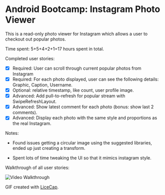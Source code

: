 # Android Bootcamp: Instagram Photo Viewer

This is a read-only photo viewer for Instagram which allows a user to checkout out popular photos.

Time spent: 5+5+4+2+1=17 hours spent in total.

Completed user stories:

 * [x] Required: User can scroll through current popular photos from Instagram
 * [x] Required: For each photo displayed, user can see the following details: Graphic, Caption, Username.
 * [x] Optional: relative timestamp, like count, user profile image.
 * [x] Advanced: Add pull-to-refresh for popular stream with SwipeRefreshLayout.
 * [x] Advanced: Show latest comment for each photo (bonus: show last 2 comments).
 * [x] Advanced: Display each photo with the same style and proportions as the real Instagram.
 
Notes:

* Found issues getting a circular image using the suggested libraries, ended up just creating a transform. 

* Spent lots of time tweaking the UI so that it mimics instagram style.
 
Walkthrough of all user stories:

![Video Walkthrough](instagram_viewer_app.gif)

GIF created with [LiceCap](http://www.cockos.com/licecap/).


